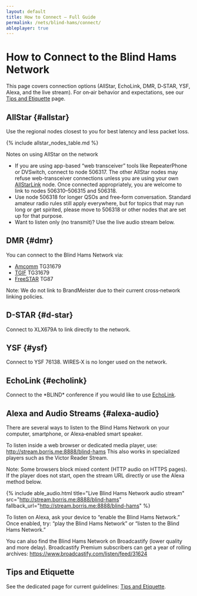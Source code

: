 ```yaml
---
layout: default
title: How to Connect — Full Guide
permalink: /nets/blind-hams/connect/
ableplayer: true
---
```


# How to Connect to the Blind Hams Network

This page covers connection options (AllStar, EchoLink, DMR, D‑STAR, YSF, Alexa, and the live stream). For on‑air behavior and expectations, see our <a href="/nets/blind-hams/etiquette/">Tips and Etiquette</a> page.

## AllStar {#allstar}

Use the regional nodes closest to you for best latency and less packet loss.

{% include allstar_nodes_table.md %}

Notes on using AllStar on the network
- If you are using app-based “web transceiver” tools like RepeaterPhone or DVSwitch, connect to node 506317. The other AllStar nodes may refuse web-transceiver connections unless you are using your own [AllStarLink](https://www.allstarlink.org) node. Once connected appropriately, you are welcome to link to nodes 506310–506315 and 506318.
- Use node 506318 for longer QSOs and free‑form conversation. Standard amateur radio rules still apply everywhere, but for topics that may run long or get spirited, please move to 506318 or other nodes that are set up for that purpose.
- Want to listen only (no transmit)? Use the live audio stream below.
## DMR {#dmr}

You can connect to the Blind Hams Network via:
- [Amcomm](https://www.amcomm.network) TG31679
- [TGIF](https://tgif.network) TG31679
- [FreeSTAR](https://freestar.network) TG87

Note: We do not link to BrandMeister due to their current cross‑network linking policies.
 
 ## D-STAR {#d-star}

Connect to XLX679A to link directly to the network.

## YSF {#ysf}

Connect to YSF 76138. WIRES‑X is no longer used on the network.

## EchoLink {#echolink}

Connect to the \*BLIND\* conference if you would like to use [EchoLink](https://www.echolink.org).

## Alexa and Audio Streams {#alexa-audio}

There are several ways to listen to the Blind Hams Network on your
computer, smartphone, or Alexa‑enabled smart speaker.

To listen inside a web browser or dedicated media player, use:
<http://stream.borris.me:8888/blind-hams>
This also works in specialized players such as the Victor Reader Stream.

Note: Some browsers block mixed content (HTTP audio on HTTPS pages). If the player does not start, open the stream URL directly or use the Alexa method below.

{% include able_audio.html 
   title="Live Blind Hams Network audio stream" 
   src="http://stream.borris.me:8888/blind-hams" 
   fallback_url="http://stream.borris.me:8888/blind-hams" %}

To listen on Alexa, ask your device to “enable the Blind Hams Network.” Once enabled, try:
“play the Blind Hams Network” or “listen to the Blind Hams Network.”

You can also find the Blind Hams Network on Broadcastify (lower quality and more delay). Broadcastify Premium subscribers can get a year of rolling archives:
<https://www.broadcastify.com/listen/feed/31624>

## Tips and Etiquette

See the dedicated page for current guidelines: <a href="/nets/blind-hams/etiquette/">Tips and Etiquette</a>.
